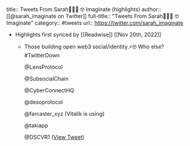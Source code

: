 title:: Tweets From Sarah🧚🏻‍♀️ 🤓 Imaginate (highlights)
author:: [[@sarah_imaginate on Twitter]]
full-title:: "Tweets From Sarah🧚🏻‍♀️ 🤓 Imaginate"
category:: #tweets
url:: https://twitter.com/sarah_imaginate

- Highlights first synced by [[Readwise]] [[Nov 20th, 2022]]
	- Those building open web3 social/identity.⚡️🤓 Who else? #TwitterDown 
	  
	  @LensProtocol
	  
	  @SubsocialChain
	  
	  @CyberConnectHQ
	  
	  @desoprotocol
	  
	  @farcaster_xyz (Vitalik is using)
	  
	  @takiapp
	  
	  @DSCVR1 ([View Tweet](https://twitter.com/sarah_imaginate/status/1594012629701386246))